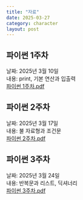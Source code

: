 ```yaml
---
title: "자료"
date: 2025-03-27
category: character
layout: post
---
```


## 파이썬 1주차
날짜: 2025년 3월 10일<br>
내용: print, 기본 연산과 입출력<br>
<a href="../data/파이썬 1주차.pdf">파이썬 1주차.pdf</a>

## 파이썬 2주차
날짜: 2025년 3월 17일<br>
내용: 불 자료형과 조건문<br>
<a href="../data/파이썬 2주차.pdf">파이썬 2주차.pdf</a>

## 파이썬 3주차
날짜: 2025년 3월 24일<br>
내용: 반복문과 리스트, 딕셔너리<br>
<a href="../data/파이썬 3주차.pdf">파이썬 3주차.pdf</a>
